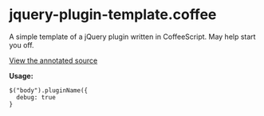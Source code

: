 # jquery-plugin-template.coffee

A simple template of a jQuery plugin written in CoffeeScript. May help start you off.

[View the annotated source](docs/jquery-plugin-template.html)

**Usage:**

    $("body").pluginName({
      debug: true
    }